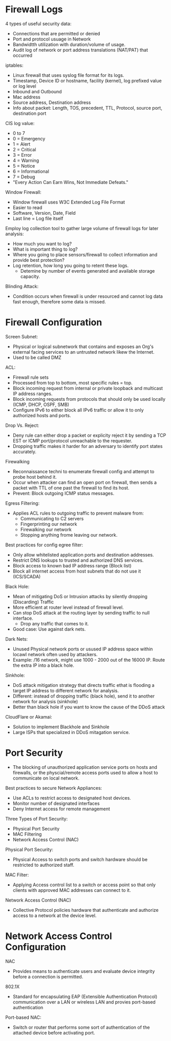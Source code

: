 # Firewall Logs

4 types of useful security data:
- Connections that are permitted or denied
- Port and protocol usuage in Network
- Bandwidtth utilization with duration/volume of usage.
- Audit log of network or port address translations (NAT/PAT) that occurred

iptables:
- Linux firewall that uses syslog  file format for its logs.
- Timestamp, Device ID or hostname, facility (kernel), log prefixed value or log level
- Inbound and Outbound
- Mac address
- Source address, Destination address
- Info about packet: Length, TOS, precedent, TTL, Protocol, source port, destination port

CIS log value:
- 0 to 7
- 0 = Emergency
- 1 = Alert
- 2 = Critical
- 3 = Error
- 4 = Warning
- 5 = Notice
- 6 = Informational
- 7 = Debug
- "Every Action Can Earn Wins, Not Immediate Defeats."


Window Firewall:
- Window firewall uses W3C Extended Log File Format
- Easier to read
- Software, Version, Date, Field
- Last line = Log file itself

Employ log collection tool to gather large volume of firewall logs for later analysis:
- How much you want to log?
- What is important thing to log?
- Where you going to place sensors/firewall to collect information and provide best protection?
- Log retention, how long you going to retent these logs.
  - Detemine by number of events generated and available storage capacity.  

Blinding Attack:
- Condition occurs when firewall is under resourced and cannot log data fast enough, therefore some data is missed.

#

# Firewall Configuration

Screen Subnet:
- Physical or logical subnetwork that contains and exposes an Org's external facing services to an untrusted network likew the Internet.
- Used to be called DMZ

ACL:
- Firewall rule sets
- Processed from top to bottom, most specific rules = top.
- Block incoming request from internal or private loopback and multicast IP address ranges.
- Block incoming requests from protocols that should only be used locally (ICMP, DHCP, OSPF, SMB)
- Configure IPv6 to either block all IPv6 traffic or allow it to only authorized hosts and ports.

Drop Vs. Reject:
- Deny rule can either drop a packet or explicity reject it by sending a TCP EST or ICMP port/protocol unreachable to the requester.
- Dropping traffic makes it harder for an adversary to identify port states accurately.

Firewalking
- Reconnaissance techni to enumerate firewall config and attempt to probe host behind it.
- Occur when attacker can find an open port on firewall, then sends a packet with TTL of one past the firewall to find its host.
- Prevent: Block outgoing ICMP status messages.

Egress Filtering:
- Applies ACL rules to outgoing traffic to prevent malware from:
  - Communicating to C2 servers
  - Fingerprinting our network
  - Firewalking our network
  - Stopping anything frome leaving our network.
 
Best practices for config egree filter:
- Only allow whitelisted application ports and destination addresses.
- Restrict DNS lookups to trusted and authorized DNS services.
- Block access to known bad IP address range (Block list)
- Block all internet access from host subnets that do not use it (ICS/SCADA)

Black Hole:
- Mean of mitigating DoS or Intrusion attacks by silently dropping (Discarding) Traffic
- More efficient at router level instead of firewall level.
- Can stop DoS attack at the routing layer by sending traffic to null interface.
  - Drop any traffic that comes to it.
- Good case: Use against dark nets.

Dark Nets:
- Unused Physical network ports or usused IP address space within locawl network often used by attackers.
- Example: /16 network, might use 1000 - 2000 out of the 16000 IP. Route the extra IP into a black hole.

Sinkhole:
- DoS attack mitigation strategy that directs traffic ethat is flooding a target IP address to different network for analysis.
- Different: instead of dropping traffic (black hole), send it to another network for analysis (sinkhole)
- Better than black hole if you want to know the cause of the DDoS attack

CloudFlare or Akamai:
- Solution to implement Blackhole and Sinkhole
- Large ISPs that specialized in DDoS mitagation service.

#

# Port Security

- The blocking of unauthorized application service ports on hosts and firewalls, or the physcial/remote access ports used to allow a host to communicate on local network.

Best practices to secure Network Appliances:
- Use ACLs to restrict access to designated host devices.
- Monitor number of designated interfaces
- Deny Internet access for remote management


Three Types of Port Security:
- Physical Port Security
- MAC Filtering
- Network Access Control (NAC)

Physical Port Security:
- Physical Access to switch ports and switch hardware should be restricted to authorized staff.

MAC Filter:
- Applying Access control list to a switch or access point so that only clients with approved MAC addresses can connect to it.

Network Access Control (NAC)
- Collective Protocol  policies  hardware that authenticate and authorize access to a network at the device level.

#

# Network Access Control Configuration

NAC 
- Provides means to authenticate users and evaluate device integrity before a connection is permitted.

802.1X
- Standard for encapsulating EAP (Extensible Authentication Protocol) communication over a LAN or wireless LAN and provies port-based authentication

Port-based NAC:
- Switch or router that performs some sort of authentication of the attached device before activating port.





